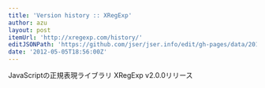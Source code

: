```yaml
---
title: 'Version history :: XRegExp'
author: azu
layout: post
itemUrl: 'http://xregexp.com/history/'
editJSONPath: 'https://github.com/jser/jser.info/edit/gh-pages/data/2012/05/index.json'
date: '2012-05-05T18:56:00Z'
---
```

JavaScriptの正規表現ライブラリ
XRegExp v2.0.0リリース
